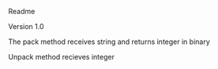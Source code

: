 Readme

Version 1.0

  The pack method receives string and returns integer in binary
  
  Unpack method recieves integer
  
